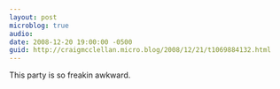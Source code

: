 ```yaml
---
layout: post
microblog: true
audio: 
date: 2008-12-20 19:00:00 -0500
guid: http://craigmcclellan.micro.blog/2008/12/21/t1069884132.html
---
```

This party is so freakin awkward.
